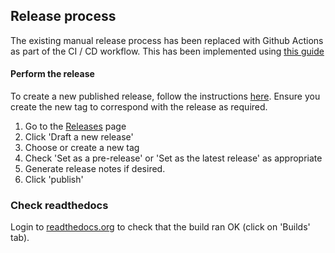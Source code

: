 ## Release process

The existing manual release process has been replaced with Github Actions as part of the CI / CD workflow.
This has been implemented using [this guide](https://packaging.python.org/en/latest/guides/publishing-package-distribution-releases-using-github-actions-ci-cd-workflows/)

#### Perform the release

To create a new published release, follow the instructions [here](https://docs.github.com/en/repositories/releasing-projects-on-github/managing-releases-in-a-repository).
Ensure you create the new tag to correspond with the release as required.

1. Go to the [Releases](https://github.com/django-import-export/django-import-export/releases) page
2. Click 'Draft a new release'
3. Choose or create a new tag
4. Check 'Set as a pre-release' or 'Set as the latest release' as appropriate
5. Generate release notes if desired.
6. Click 'publish'

### Check readthedocs

Login to [readthedocs.org](https://readthedocs.org) to check that the build ran OK (click on 'Builds' tab).
